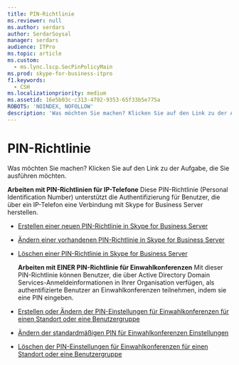 ```yaml
---
title: PIN-Richtlinie
ms.reviewer: null
ms.author: serdars
author: SerdarSoysal
manager: serdars
audience: ITPro
ms.topic: article
ms.custom:
  - ms.lync.lscp.SecPinPolicyMain
ms.prod: skype-for-business-itpro
f1.keywords:
  - CSH
ms.localizationpriority: medium
ms.assetid: 16e5b03c-c313-4792-9353-65f33b5e775a
ROBOTS: 'NOINDEX, NOFOLLOW'
description: 'Was möchten Sie machen? Klicken Sie auf den Link zu der Aufgabe, die Sie ausführen möchten.'
---
```


# <a name="pin-policy"></a>PIN-Richtlinie

Was möchten Sie machen? Klicken Sie auf den Link zu der Aufgabe, die Sie ausführen möchten.

 **Arbeiten mit PIN-Richtlinien für IP-Telefone** Diese PIN-Richtlinie (Personal Identification Number) unterstützt die Authentifizierung für Benutzer, die über ein IP-Telefon eine Verbindung mit Skype for Business Server herstellen.
- [Erstellen einer neuen PIN-Richtlinie in Skype for Business Server](../../../manage/authentication/create-a-new-pin-policy.md)

- [Ändern einer vorhandenen PIN-Richtlinie in Skype for Business Server](../../../manage/authentication/modify-an-existing-pin-policy.md)

- [Löschen einer PIN-Richtlinie in Skype for Business Server](../../../manage/authentication/delete-a-pin-policy.md)

  **Arbeiten mit EINER PIN-Richtlinie für Einwahlkonferenzen** Mit dieser PIN-Richtlinie können Benutzer, die über Active Directory Domain Services-Anmeldeinformationen in Ihrer Organisation verfügen, als authentifizierte Benutzer an Einwahlkonferenzen teilnehmen, indem sie eine PIN eingeben.
- [Erstellen oder Ändern der PIN-Einstellungen für Einwahlkonferenzen für einen Standort oder eine Benutzergruppe](/previous-versions/office/lync-server-2013/lync-server-2013-create-or-modify-dial-in-conferencing-pin-settings-for-a-site-or-group-of-users)

- [Ändern der standardmäßigen PIN für Einwahlkonferenzen Einstellungen](/previous-versions/office/lync-server-2013/lync-server-2013-modify-the-default-dial-in-conferencing-pin-settings)

- [Löschen der PIN-Einstellungen für Einwahlkonferenzen für einen Standort oder eine Benutzergruppe](/previous-versions/office/lync-server-2013/lync-server-2013-delete-dial-in-conferencing-pin-settings-for-a-site-or-group-of-users)